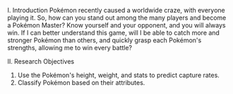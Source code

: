I. Introduction
Pokémon recently caused a worldwide craze, with everyone playing it. So, how can you stand out among the many players and become a Pokémon Master? Know yourself and your opponent, and you will always win. If I can better understand this game, will I be able to catch more and stronger Pokémon than others, and quickly grasp each Pokémon's strengths, allowing me to win every battle?

II. Research Objectives
1. Use the Pokémon's height, weight, and stats to predict capture rates.
2. Classify Pokémon based on their attributes.
